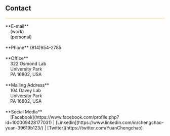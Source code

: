 ## Contact
<hr style="height:4px;border-width:0;color:gray;background-color:#FEEBCC">
**E-mail** <br /> 
  &nbsp;&nbsp;&nbsp;  <cxy52@psu.edu> (work) <br /> 
  &nbsp;&nbsp;&nbsp; <yuancc95@outlook.com> (personal)<br /> 
   <br />
**Phone** (814)954-2785<br /> 
<br />
**Office** <br /> 
   &nbsp;&nbsp;&nbsp; 322 Osmond Lab<br /> 
   &nbsp;&nbsp;&nbsp; University Park<br /> 
   &nbsp;&nbsp;&nbsp; PA 16802, USA<br /> 
<br />
**Mailing Address** <br /> 
   &nbsp;&nbsp;&nbsp; 104 Davey Lab<br /> 
   &nbsp;&nbsp;&nbsp; University Park<br /> 
   &nbsp;&nbsp;&nbsp; PA 16802, USA<br /> 
   <br />
    **Social Media** <br />
    &nbsp;&nbsp;&nbsp; [Facebook](https://www.facebook.com/profile.php?id=100009428177031) | [Linkedin](https://www.linkedin.com/in/chengchao-yuan-39619b123/) | [Twitter](https://twitter.com/YuanChengchao)

    
<br>












